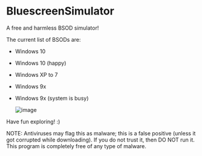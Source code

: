 # BluescreenSimulator
A free and harmless BSOD simulator!

The current list of BSODs are:
- Windows 10
- Windows 10 (happy)
- Windows XP to 7
- Windows 9x
- Windows 9x (system is busy)

  ![image](https://github.com/chocolatecake360/bluescreen-simulator/assets/100468871/1b5b0d44-52a0-4afa-a09a-16308a6a7826)



Have fun exploring! :)


NOTE: Antiviruses may flag this as malware; this is a false positive (unless it got corrupted while downloading). If you do not trust it, then DO NOT run it. This program is completely free of any type of malware.
